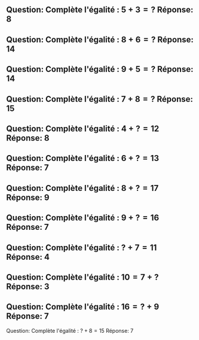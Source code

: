 Question: Complète l'égalité : $5 + 3 = ?$
Réponse: $8$
---
Question: Complète l'égalité : $8 + 6 = ?$
Réponse: $14$
---
Question: Complète l'égalité : $9 + 5 = ?$
Réponse: $14$
---
Question: Complète l'égalité : $7 + 8 = ?$
Réponse: $15$
---
Question: Complète l'égalité : $4 + ? = 12$
Réponse: $8$
---
Question: Complète l'égalité : $6 + ? = 13$
Réponse: $7$
---
Question: Complète l'égalité : $8 + ? = 17$
Réponse: $9$
---
Question: Complète l'égalité : $9 + ? = 16$
Réponse: $7$
---
Question: Complète l'égalité : $? + 7 = 11$
Réponse: $4$
---
Question: Complète l'égalité : $10 = 7 + ?$
Réponse: $3$
---
Question: Complète l'égalité : $16 = ? + 9$
Réponse: $7$
---
Question: Complète l'égalité : $? + 8 = 15$
Réponse: $7$
